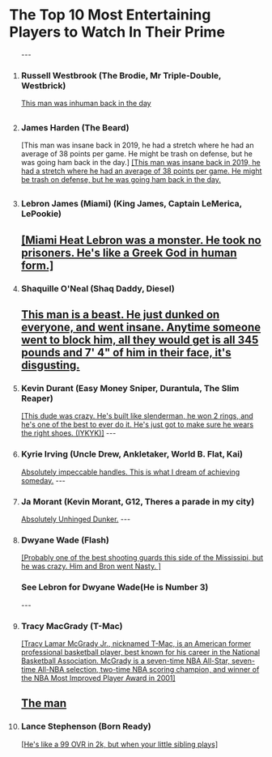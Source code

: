 <!DOCTYPE html>
<html>
<head>
<meta charset="utf-8">

<h1>The Top 10 Most Entertaining Players to Watch In Their Prime</h1>
<ol>
--- 
<li><h3>Russell Westbrook (The Brodie, Mr Triple-Double, Westbrick)</h3></li>

<a href="https://www.youtube.com/watch?v=8oXbCUdVU9Y">This man was inhuman back in the day</a>

<a href="https://a.espncdn.com/i/infographics/20161024_westbrook/jordan_stats8.jpg"></a>
---   
<li><h3>James Harden (The Beard)</h3></li>
   [This man was insane back in 2019, he had a stretch where he had an average of 38 points per game. He might be trash on defense, but he was going ham back in the day.]
   <a href="https://www.youtube.com/watch?v=rHG4uHOY5SM">[This man was insane back in 2019, he had a stretch where he had an average of 38 points per game. He might be trash on defense, but he was going ham back in the day.</a>

<a href="https://pbs.twimg.com/media/EKrKWo9W4AAOiNz.jpg"></a>
---
<li><h3>Lebron James (Miami) (King James, Captain LeMerica, LePookie)</h3></li>

   
   <a href="https://www.youtube.com/watch?v=qfOvIsHdMVk">[Miami Heat Lebron was a monster. He took no prisoners. He's like a Greek God in human form.]</a>
   <a href="https://www.jsonline.com/gcdn/-mm-/dfff082d1e4931b30569ae37195b6862a6a8ef8a/c=0-361-2915-2008/local/-/media/2018/05/22/USATODAY/USATODAY/636625868623447717-AP-APTOPIX-Heat-Bucks-Basketball-39255807.JPG"></a>
---
<li><h3>Shaquille O'Neal (Shaq Daddy, Diesel)</h3></li>
   
   <a href="https://www.youtube.com/watch?v=3VlMSo7AXow&t=40s">This man is a beast. He just dunked on everyone, and went insane. Anytime someone went to block him, all they would get is all 345 pounds and 7' 4" of him in their face, it's disgusting.</a>
<a href="https://pbs.twimg.com/media/F3cI7-rXUAE989L.jpg"></a>
---
<li><h3>Kevin Durant (Easy Money Sniper, Durantula, The Slim Reaper)</h3></li>
   <a href="https://www.youtube.com/watch?v=tTsXG8LXSF8">[This dude was crazy. He's built like slenderman, he won 2 rings, and he's one of the best to ever do it. He's just got to make sure he wears the right shoes. (IYKYK)]</a>
   <a href="(https://jeffpearlman.com/wp-content/uploads/2020/07/f9c9b-screen-shot-2016-07-04-at-10.34.23-am.jpg"></a>
---
<li><h3>Kyrie Irving (Uncle Drew, Ankletaker, World B. Flat, Kai)</h3></li>
   <a href="https://www.youtube.com/watch?v=ZNZq76uKz8I">Absolutely impeccable handles. This is what I dream of achieving someday.</a>
   <a href="https://upload.wikimedia.org/wikipedia/commons/0/08/Kyrie_Irving_%2830548520130%29.jpg"></a>
---
<li><h3>Ja Morant (Kevin Morant, G12, Theres a parade in my city)</h3></li>
   <a href="https://www.youtube.com/watch?v=ARK5aoKBIw0">Absolutely Unhinged Dunker.</a>
   <a href="https://upload.wikimedia.org/wikipedia/commons/a/a1/Ja_Morant_2021.jpg"></a>
---
<li><h3>Dwyane Wade (Flash)</h3></li>

   <a href="https://www.youtube.com/watch?v=dU3OFJad0X8">[Probably one of the best shooting guards this side of the Mississipi, but he was crazy. Him and Bron went Nasty. ]</a>
   <h3>See Lebron for Dwyane Wade(He is Number 3)</h3>
---

<li><h3>Tracy MacGrady (T-Mac)</h3></li>


<a href="https://www.youtube.com/watch?v=aEqOlYjbaQw">[Tracy Lamar McGrady Jr., nicknamed T-Mac, is an American former professional basketball player, best known for his career in the National Basketball Association. McGrady is a seven-time NBA All-Star, seven-time All-NBA selection, two-time NBA scoring champion, and winner of the NBA Most Improved Player Award in 2001]</a>

<a href="https://images2.minutemediacdn.com/image/upload/c_fill,w_720,ar_16:9,f_auto,q_auto,g_auto/shape/cover/sport/d4627c41abd99f569b157d269181284b7029b07099e76992c8f1d2a2839f0828.jpg">The man</a>
---   
<li><h3>Lance Stephenson (Born Ready)</h3></li>

 <a href="https://www.youtube.com/watch?v=8ZzhwP_4PR4">[He's like a 99 OVR in 2k, but when your little sibling plays]</a>

 <a href="https://upload.wikimedia.org/wikipedia/commons/thumb/f/f4/Lance_Stephenson_2018.jpg/800px-Lance_Stephenson_2018.jpg"></a>
